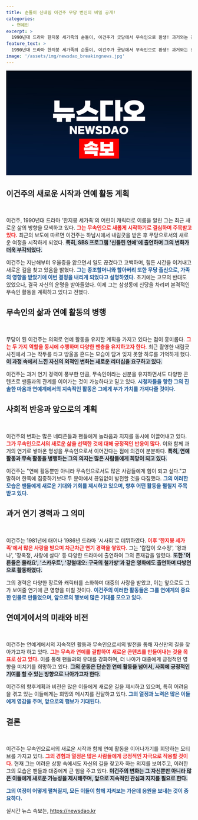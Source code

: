 ```yaml
---
title: 순돌이 신내림 이건주 무당 변신의 비밀 공개!
categories:
  - 연예인
excerpt: >
  1990년대 드라마 한지붕 세가족의 순돌이, 이건주가 굿당에서 무속인으로 환생! 과거와는 전혀 다른 모습으로 새로운 시작을 알리는 그의 이야기에 관심 집중!
feature_text: >
  1990년대 드라마 한지붕 세가족의 순돌이, 이건주가 굿당에서 무속인으로 환생! 과거와는 전혀 다른 모습으로 새로운 시작을 알리는 그의 이야기에 관심 집중!
image: '/assets/img/newsdao_breakingnews.jpg'
---
```


<p><img src="/assets/img/newsdao_breakingnews.jpg" alt="ranknews 속보" /></p>

<h2 data-ke-size="size26">이건주의 새로운 시작과 연예 활동 계획</h2>

<p data-ke-size="size16">&nbsp;</p>

<p>이건주, 1990년대 드라마 '한지붕 세가족'의 어린이 캐릭터로 이름을 알린 그는 최근 새로운 삶의 방향을 모색하고 있다. <b><span style="color: #ee2323;">그는 무속인으로 새롭게 시작하기로 결심하며 주목받고 있다.</span></b> 최근의 보도에 따르면 이건주는 하남시에서 내림굿을 받은 후 무당으로서의 새로운 여정을 시작하게 되었다. <b><span style="background-color: #21538527;">특히, SBS 프로그램 '신들린 연애'에 출연하며 그의 변화가 더욱 부각되었다.</span></b> </p>

<p>이건주는 지난해부터 우울증을 앓으면서 일도 끊겼다고 고백하며, 힘든 시간을 이겨내고 새로운 길을 찾고 있음을 밝혔다. <b><span style="color: #1a5490;">그는 종조할머니와 할아버리 또한 무당 출신으로, 가족의 영향을 받았기에 이번 결정을 내리게 되었다고 설명하였다.</span></b> 초기에는 고모의 반대도 있었으나, 결국 자신의 운명을 받아들였다. 이제 그는 삼성동에 신당을 차리며 본격적인 무속인 활동을 계획하고 있다고 전했다. </p>

<h2 data-ke-size="size26">무속인의 삶과 연예 활동의 병행</h2>

<p data-ke-size="size16">&nbsp;</p>

<p>무당이 된 이건주는 의외로 연예 활동을 유지할 계획을 가지고 있다는 점이 흥미롭다. <b><span style="color: #ee2323;">그는 두 가지 역할을 동시에 수행하며 다양한 팬층을 유지하고자 한다.</span></b> 최근 촬영한 내림굿 사진에서 그는 작두를 타고 방울을 흔드는 모습이 담겨 잊지 못할 하루를 기억하게 했다. <b><span style="background-color: #21538527;">이 과정 속에서 느낀 자신의 외적인 변화는 새로운 리더십을 요구하고 있다.</span></b> </p>

<p>이건주는 과거 연기 경력이 풍부한 만큼, 무속인이라는 신분을 유지하면서도 다양한 콘텐츠로 팬들과의 관계를 이어가는 것이 가능하다고 믿고 있다. <b><span style="color: #1a5490;">시청자들을 향한 그의 진솔한 마음과 연예계에서의 지속적인 활동은 그에게 부가 가치를 가져다줄 것이다.</span></b> </p>

<h2 data-ke-size="size26"> 사회적 반응과 앞으로의 계획</h2>

<p data-ke-size="size16">&nbsp;</p>

<p>이건주의 변화는 많은 네티즌들과 팬들에게 놀라움과 지지를 동시에 이끌어내고 있다. <b><span style="color: #ee2323;">그가 무속인으로서의 새로운 삶을 선택한 것에 대해 긍정적인 반응이 많다.</span></b> 이와 함께 과거의 연기로 쌓아온 명성을 무속인으로서 이어간다는 점에 의견이 분분하다. <b><span style="background-color: #21538527;">특히, 연예 활동과 무속 활동을 병행하는 그의 의지는 많은 사람들에게 희망이 되고 있다.</span></b> </p>

<p>이건주는 "연예 활동뿐만 아니라 무속인으로서도 많은 사람들에게 힘이 되고 싶다."고 말하며 한쪽에 집중하기보다 두 분야에서 끊임없이 발전할 것을 다짐했다. <b><span style="color: #1a5490;">그의 이러한 모습은 팬들에게 새로운 기대와 기회를 제시하고 있으며, 향후 어떤 활동을 펼칠지 주목 받고 있다.</span></b> </p>

<h2 data-ke-size="size26">과거 연기 경력과 그 의미</h2>

<p data-ke-size="size16">&nbsp;</p>

<p>이건주는 1981년에 태어나 1986년 드라마 '시사회'로 데뷔하였다. <b><span style="color: #ee2323;">이후 '한지붕 세가족'에서 많은 사랑을 받으며 차근차근 연기 경력을 쌓았다.</span></b> 그는 '칼잡이 오수정', '왕과 나', '장옥정, 사랑에 살다' 등 다양한 드라마에 출연하여 그의 존재감을 알렸다. <b><span style="background-color: #21538527;">또한 '어른들은 몰라요', '스카우트', '강철대오: 구국의 철가방'과 같은 영화에도 출연하며 다방면으로 활동하였다.</span></b> </p>

<p>그의 경력은 다양한 장르와 캐릭터를 소화하며 대중의 사랑을 받았고, 이는 앞으로도 그가 보여줄 연기에 큰 영향을 미칠 것이다. <b><span style="color: #1a5490;">이건주의 이러한 활동들은 그를 연예계의 중요한 인물로 만들었으며, 앞으로의 행보에 많은 기대를 모으고 있다.</span></b> </p>

<h2 data-ke-size="size26">연예계에서의 미래와 비전</h2>

<p data-ke-size="size16">&nbsp;</p>

<p>이건주는 연예계에서의 지속적인 활동과 무속인으로서의 발전을 통해 자신만의 길을 찾아가고자 하고 있다. <b><span style="color: #ee2323;">그는 무속과 연예를 결합하여 새로운 콘텐츠를 만들어내는 것을 목표로 삼고 있다.</span></b> 이를 통해 팬들과의 유대를 강화하며, 더 나아가 대중에게 긍정적인 영향을 미치기를 희망하고 있다. <b><span style="background-color: #21538527;">그의 운동은 단순한 연예 활동을 넘어서, 사회에 긍정적인 기여를 할 수 있는 방향으로 나아가고자 한다.</span></b> </p>

<p>이건주의 향후계획과 비전은 많은 이들에게 새로운 길을 제시하고 있으며, 특히 어려움을 겪고 있는 이들에게는 희망의 메시지를 전달하고 있다. <b><span style="color: #1a5490;">그의 열정과 노력은 많은 이들에게 영감을 주며, 앞으로의 행보가 기대된다.</span></b> </p>

<h2 data-ke-size="size26">결론</h2>

<p data-ke-size="size16">&nbsp;</p>

<p>이건주는 무속인으로서의 새로운 시작과 함께 연예 활동을 이어나가기를 희망하는 모티브를 가지고 있다. <b><span style="color: #ee2323;">그의 경험과 열정은 많은 사람들에게 긍정적인 자극으로 작용할 것이다.</span></b> 현재 그는 어려운 상황 속에서도 자신의 길을 찾고자 하는 의지를 보여주고, 이러한 그의 모습은 팬들과 대중에게 큰 힘을 주고 있다. <b><span style="background-color: #21538527;">이건주의 변화는 그 자신뿐만 아니라 많은 이들에게 새로운 가능성을 제시해주며, 앞으로 지속적인 관심과 지지를 필요로 한다.</span></b> </p>

<p><b><span style="color: #1a5490;">그의 여정이 어떻게 펼쳐질지, 모든 이들이 함께 지켜보는 가운데 응원을 보내는 것이 중요하다.</span></b></p>
실시간 뉴스 속보는, <a href="https://newsdao.kr" rel="dofollow">https://newsdao.kr</a>



